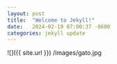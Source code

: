 ```yaml
---
layout: post
title:  "Welcome to Jekyll!"
date:   2024-02-19 07:00:37 -0600
categories: jekyll update
---
```


![]({{ site.url }}) /images/gato.jpg